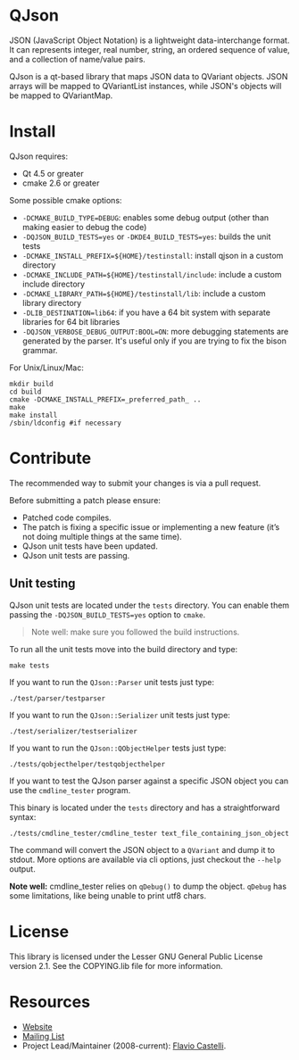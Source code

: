 # QJson
JSON (JavaScript Object Notation) is a lightweight data-interchange format.
It can represents integer, real number, string, an ordered sequence of value, and a collection of name/value pairs.

QJson is a qt-based library that maps JSON data to QVariant objects.
JSON arrays will be mapped to QVariantList instances, while JSON's objects will be mapped to QVariantMap.

# Install

QJson requires:
  - Qt 4.5 or greater
  - cmake 2.6 or greater

Some possible cmake options:
  - `-DCMAKE_BUILD_TYPE=DEBUG`: enables some debug output (other than making
     easier to debug the code)
  - `-DQJSON_BUILD_TESTS=yes` or `-DKDE4_BUILD_TESTS=yes`: builds the unit tests
  - `-DCMAKE_INSTALL_PREFIX=${HOME}/testinstall`: install qjson in a custom directory
  - `-DCMAKE_INCLUDE_PATH=${HOME}/testinstall/include`: include a custom include directory
  - `-DCMAKE_LIBRARY_PATH=${HOME}/testinstall/lib`: include a custom library directory
  - `-DLIB_DESTINATION=lib64`: if you have a 64 bit system with separate
     libraries for 64 bit libraries
  - `-DQJSON_VERBOSE_DEBUG_OUTPUT:BOOL=ON`: more debugging statements are
     generated by the parser. It's useful only if you are trying to fix
     the bison grammar.

For Unix/Linux/Mac:

    mkdir build
    cd build
    cmake -DCMAKE_INSTALL_PREFIX=_preferred_path_ ..
    make
    make install
    /sbin/ldconfig #if necessary

# Contribute

The recommended way to submit your changes is via a pull request.

Before submitting a patch please ensure:

  * Patched code compiles.
  * The patch is fixing a specific issue or implementing a new feature
    (it’s not doing multiple things at the same time).
  * QJson unit tests have been updated.
  * QJson unit tests are passing.

## Unit testing

QJson unit tests are located under the `tests` directory. You can enable them
passing the `-DQJSON_BUILD_TESTS=yes` option to `cmake`.

> Note well: make sure you followed the build instructions.


To run all the unit tests move into the build directory and type:

```
make tests
```

If you want to run the `QJson::Parser` unit tests just type:

```
./test/parser/testparser
```

If you want to run the `QJson::Serializer` unit tests just type:

```
./test/serializer/testserializer
```

If you want to run the `QJson::QObjectHelper` tests just type:

```
./tests/qobjecthelper/testqobjecthelper
```

If you want to test the QJson parser against a specific JSON object you can
use the `cmdline_tester` program.

This binary is located under the `tests` directory and has a
straightforward syntax:

```
./tests/cmdline_tester/cmdline_tester text_file_containing_json_object
```

The command will convert the JSON object to a `QVariant` and dump it to stdout.
More options are available via cli options, just checkout the `--help` output.


**Note well:** cmdline_tester relies on `qDebug()` to dump the object. `qDebug`
has some limitations, like being unable to print utf8 chars.

# License

This library is licensed under the Lesser GNU General Public License version 2.1.
See the COPYING.lib file for more information.

# Resources

* [Website](http://qjson.sourceforge.net/)
* [Mailing List](https://lists.sourceforge.net/mailman/listinfo/qjson-devel)
* Project Lead/Maintainer (2008-current): [Flavio Castelli](mailto:flavio@castelli.name).

